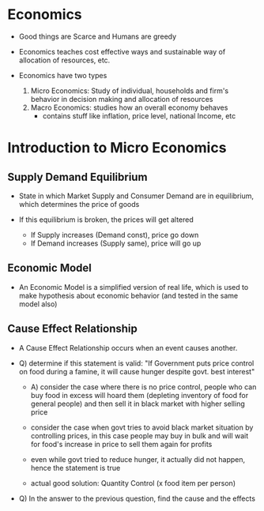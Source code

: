 # Economics

-   Good things are Scarce and Humans are greedy
-   Economics teaches cost effective ways and sustainable way of allocation of resources, etc.

-   Economics have two types
    1.  Micro Economics: Study of individual, households and firm's behavior in decision making and allocation of resources
    2.  Macro Economics: studies how an overall economy behaves
        -   contains stuff like inflation, price level, national Income, etc

# Introduction to Micro Economics

## Supply Demand Equilibrium

-   State in which Market Supply and Consumer Demand are in equilibrium, which determines the price of goods
-   If this equilibrium is broken, the prices will get altered

    -   If Supply increases (Demand const), price go down
    -   If Demand increases (Supply same), price will go up

## Economic Model

-   An Economic Model is a simplified version of real life, which is used to make hypothesis about economic behavior (and tested in the same model also)

## Cause Effect Relationship

-   A Cause Effect Relationship occurs when an event causes another.

-   Q) determine if this statement is valid: "If Government puts price control on food during a famine, it will cause hunger despite govt. best interest"

    -   A) consider the case where there is no price control, people who can buy food in excess will hoard them (depleting inventory of food for general people) and then sell it in black market with higher selling price

    -   consider the case when govt tries to avoid black market situation by controlling prices, in this case people may buy in bulk and will wait for food's increase in price to sell them again for profits
    -   even while govt tried to reduce hunger, it actually did not happen, hence the statement is true
    -   actual good solution: Quantity Control (x food item per person)

-   Q) In the answer to the previous question, find the cause and the effects
